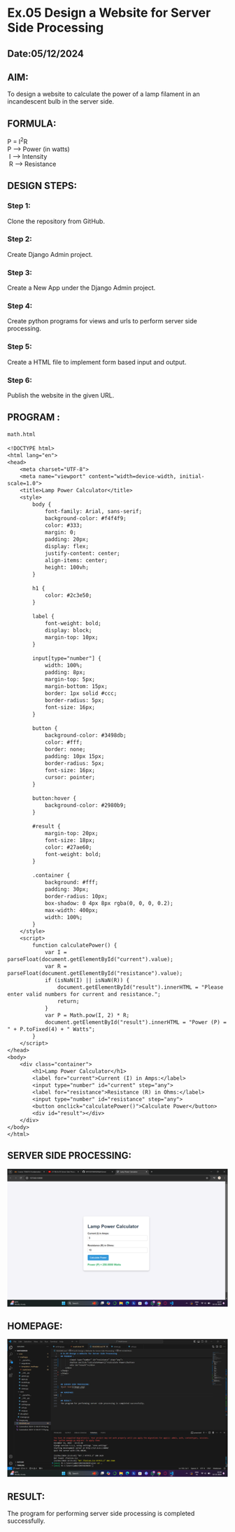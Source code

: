 # Ex.05 Design a Website for Server Side Processing
## Date:05/12/2024

## AIM:
 To design a website to calculate the power of a lamp filament in an incandescent bulb in the server side. 


## FORMULA:
P = I<sup>2</sup>R
<br> P --> Power (in watts)
<br> I --> Intensity
<br> R --> Resistance

## DESIGN STEPS:

### Step 1:
Clone the repository from GitHub.

### Step 2:
Create Django Admin project.

### Step 3:
Create a New App under the Django Admin project.

### Step 4:
Create python programs for views and urls to perform server side processing.

### Step 5:
Create a HTML file to implement form based input and output.

### Step 6:
Publish the website in the given URL.

## PROGRAM :
```
math.html

<!DOCTYPE html>
<html lang="en">
<head>
    <meta charset="UTF-8">
    <meta name="viewport" content="width=device-width, initial-scale=1.0">
    <title>Lamp Power Calculator</title>
    <style>
        body {
            font-family: Arial, sans-serif;
            background-color: #f4f4f9;
            color: #333;
            margin: 0;
            padding: 20px;
            display: flex;
            justify-content: center;
            align-items: center;
            height: 100vh;
        }

        h1 {
            color: #2c3e50;
        }

        label {
            font-weight: bold;
            display: block;
            margin-top: 10px;
        }

        input[type="number"] {
            width: 100%;
            padding: 8px;
            margin-top: 5px;
            margin-bottom: 15px;
            border: 1px solid #ccc;
            border-radius: 5px;
            font-size: 16px;
        }

        button {
            background-color: #3498db;
            color: #fff;
            border: none;
            padding: 10px 15px;
            border-radius: 5px;
            font-size: 16px;
            cursor: pointer;
        }

        button:hover {
            background-color: #2980b9;
        }

        #result {
            margin-top: 20px;
            font-size: 18px;
            color: #27ae60;
            font-weight: bold;
        }

        .container {
            background: #fff;
            padding: 30px;
            border-radius: 10px;
            box-shadow: 0 4px 8px rgba(0, 0, 0, 0.2);
            max-width: 400px;
            width: 100%;
        }
    </style>
    <script>
        function calculatePower() {
            var I = parseFloat(document.getElementById("current").value);
            var R = parseFloat(document.getElementById("resistance").value);
            if (isNaN(I) || isNaN(R)) {
                document.getElementById("result").innerHTML = "Please enter valid numbers for current and resistance.";
                return;
            }
            var P = Math.pow(I, 2) * R;
            document.getElementById("result").innerHTML = "Power (P) = " + P.toFixed(4) + " Watts";
        }
    </script>
</head>
<body>
    <div class="container">
        <h1>Lamp Power Calculator</h1>
        <label for="current">Current (I) in Amps:</label>
        <input type="number" id="current" step="any">
        <label for="resistance">Resistance (R) in Ohms:</label>
        <input type="number" id="resistance" step="any">
        <button onclick="calculatePower()">Calculate Power</button>
        <div id="result"></div>
    </div>
</body>
</html>
```


## SERVER SIDE PROCESSING:
![alt text](image.png)

## HOMEPAGE:
![alt text](image-1.png)

## RESULT:
The program for performing server side processing is completed successfully.
